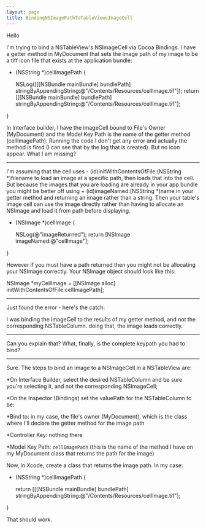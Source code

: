 ```yaml
---
layout: page
title: BindingNSImagePathToTableViewsImageCell
---
```


Hello

I'm trying to bind a NSTableView's NSImageCell via Cocoa Bindings. I have a getter method in MyDocument that sets the image path of my image to be a tiff icon file that exists at the application bundle:

    

- (NSString *)cellImagePath {
	
	NSLog([[[NSBundle mainBundle] bundlePath] stringByAppendingString:@"/Contents/Resources/cellImage.tif"]);
	return [[[NSBundle mainBundle] bundlePath] stringByAppendingString:@"/Contents/Resources/cellImage.tif"];

}



In Interface builder, I have the imageCell bound to File's Owner (MyDocument) and the Model Key Path is the name of the getter method (cellImagePath). Running the code I don't get any error and actually the method is fired (I can see that by the log that is created). But no icon appear. What I am missing?

----
I'm assuming that the cell uses - (id)initWithContentsOfFile:(NSString *)filename to load an image at a specific path, then loads that into the cell. But because the images that you are loading are already in your app bundle you might be better off using + (id)imageNamed:(NSString *)name in your getter method and returning an image rather than a string. Then your table's image cell can use the image directly rather than having to allocate an NSImage and load it from path before displaying.

    

- (NSImage *)cellImage {
	
	NSLog(@"imageReturned");
	return [NSImage imageNamed:@"cellImage"];

}



However if you must have a path returned then you might not be allocating your NSImage correctly. Your NSImage object should look like this:

    
NSImage *myCellImage = [[NSImage alloc] initWithContentsOfFile:cellImagePath];


----
Just found the error - here's the catch:

I was binding the ImageCell to the results of my getter method, and not the corresponding NSTableColumn. doing that, the image loads correctly.

----

Can you explain that?  What, finally, is the complete keypath you had to bind?

----

Sure. The steps to bind an image to a NSImageCell in a NSTableView are:



*On Interface Builder, select the desired NSTableColumn and be sure you're selecting it, and not the corresponding NSImageCell;

*On the Inspector (Bindings) set the valuePath for the NSTableColumn to be:



*Bind to: in my case, the file's owner (MyDocument), which is the class where I'll declare the getter method for the image path

*Controller Key: nothing there

*Model Key Path: <code>cellImagePath</code> (this is the name of the method I have on my MyDocument class that returns the path for the image)





Now, in Xcode, create a class that returns the image path. In my case:

    
- (NSString *)cellImagePath {

	return [[[NSBundle mainBundle] bundlePath] stringByAppendingString:@"/Contents/Resources/cellImage.tif"];

}


That should work.

